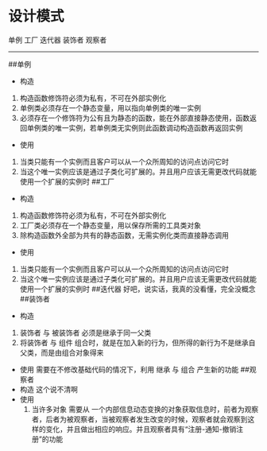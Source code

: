 # 设计模式

单例 工厂 迭代器 装饰者 观察者

---
##单例
+ 构造
1. 构造函数修饰符必须为私有，不可在外部实例化
2. 单例类必须存在一个静态变量，用以指向单例类的唯一实例
3. 必须存在一个修饰符为公有且为静态的函数，能在外部直接静态使用，函数返回单例类的唯一实例，若单例类无实例则此函数调动构造函数再返回实例

+ 使用
1. 当类只能有一个实例而且客户可以从一个众所周知的访问点访问它时
2. 当这个唯一实例应该是通过子类化可扩展的。并且用户应该无需更改代码就能使用一个扩展的实例时
##工厂
+ 构造
1. 构造函数修饰符必须为私有，不可在外部实例化
2. 工厂类必须存在一个静态变量，用以保存所需的工具类对象
3. 除构造函数外全部为共有的静态函数，无需实例化类而直接静态调用

+ 使用
1. 当类只能有一个实例而且客户可以从一个众所周知的访问点访问它时
2. 当这个唯一实例应该是通过子类化可扩展的。并且用户应该无需更改代码就能使用一个扩展的实例时
##迭代器
好吧，说实话，我真的没看懂，完全没概念
##装饰者
+ 构造
1. 装饰者 与 被装饰者 必须是继承于同一父类
2. 将装饰者 与 组件 组合时，就是在加入新的行为，但所得的新行为不是继承自父类，而是由组合对象得来
+ 使用
 需要在不修改基础代码的情况下，利用 继承 与 组合 产生新的功能
##观察者
+ 构造
这个说不清啊
+ 使用
    1. 当许多对象 需要从 一个内部信息动态变换的对象获取信息时，前者为观察者，后者为被观察者，当被观察者发生改变的时候，观察者就会观察到这样的变化，并且做出相应的响应。并且观察者具有“注册-通知-撤销注册”的功能 

